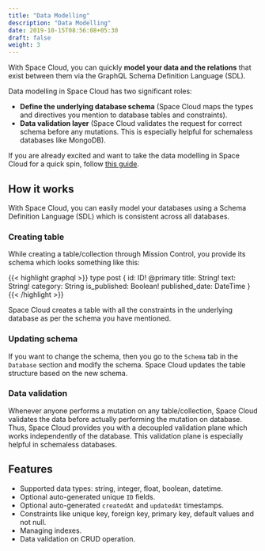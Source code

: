 ```yaml
---
title: "Data Modelling"
description: "Data Modelling"
date: 2019-10-15T08:56:08+05:30
draft: false
weight: 3
---
```


With Space Cloud, you can quickly **model your data and the relations** that exist between them via the GraphQL Schema Definition Language (SDL).

Data modelling in Space Cloud has two significant roles:

- **Define the underlying database schema** (Space Cloud maps the types and directives you mention to database tables and constraints).
- **Data validation layer** (Space Cloud validates the request for correct schema before any mutations. This is especially helpful for schemaless databases like MongoDB).

If you are already excited and want to take the data modelling in Space Cloud for a quick spin, follow [this guide](/storage/database/data-modelling/quick-start).


## How it works

With Space Cloud, you can easily model your databases using a Schema Definition Language (SDL) which is consistent across all databases.

### Creating table

While creating a table/collection through Mission Control, you provide its schema which looks something like this:

{{< highlight graphql >}}
type post {
  id: ID! @primary
  title: String!
  text: String!
  category: String
  is_published: Boolean!
  published_date: DateTime
}
{{< /highlight >}}

Space Cloud creates a table with all the constraints in the underlying database as per the schema you have mentioned. 

### Updating schema

If you want to change the schema, then you go to the `Schema` tab in the `Database` section and modify the schema. Space Cloud updates the table structure based on the new schema.

### Data validation

Whenever anyone performs a mutation on any table/collection, Space Cloud validates the data before actually performing the mutation on database. Thus, Space Cloud provides you with a decoupled validation plane which works independently of the database. This validation plane is especially helpful in schemaless databases.
 
## Features
- Supported data types: string, integer, float, boolean, datetime.
- Optional auto-generated unique `ID` fields.
- Optional auto-generated `createdAt` and `updatedAt` timestamps.
- Constraints like unique key, foreign key, primary key, default values and not null.
- Managing indexes.
- Data validation on CRUD operation.